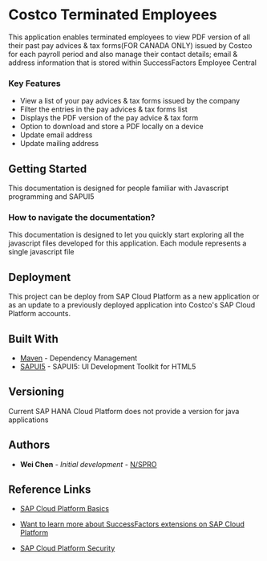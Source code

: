 # Costco Terminated Employees

This application enables terminated employees to view PDF version of all their past pay advices & tax forms(FOR CANADA ONLY) issued by Costco for each payroll period and also manage their contact details; email & address information that is stored within SuccessFactors Employee Central

### Key Features
* View a list of your pay advices & tax forms issued by the company
* Filter the entries in the pay advices & tax forms list
* Displays the PDF version of the pay advice & tax form
* Option to download and store a PDF locally on a device
* Update email address
* Update mailing address

## Getting Started

This documentation is designed for people familiar with Javascript programming and SAPUI5

### How to navigate the documentation?

This documentation is designed to let you quickly start exploring all the javascript files developed for this application. Each module represents a single javascript file


## Deployment

This project can be deploy from SAP Cloud Platform as a new application or as an update to a previously deployed application into Costco's SAP Cloud Platform accounts.

## Built With

* [Maven](https://maven.apache.org/) - Dependency Management
* [SAPUI5](https://sapui5.hana.ondemand.com/) - SAPUI5: UI Development Toolkit for HTML5

## Versioning

Current SAP HANA Cloud Platform does not provide a version for java applications

## Authors

* **Wei Chen** - *Initial development* - [N/SPRO](https://n-spro.com)

## Reference Links

* [SAP Cloud Platform Basics](https://help.sap.com/doc/0c3db190da2c4866a1f2906763d4f59a/Cloud/en-US/ec5aa55abb8c4970bc3b07efe2253cfb.html)

* [Want to learn more about SuccessFactors extensions on SAP Cloud Platform](https://help.sap.com/doc/0c3db190da2c4866a1f2906763d4f59a/Cloud/en-US/bd051afa72a745d49ce91344ad8f2628.html)

* [SAP Cloud Platform Security](https://help.sap.com/doc/0c3db190da2c4866a1f2906763d4f59a/Cloud/en-US/69aca66b45a74a73b4cc0efddd6ae63f.html)
